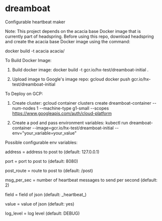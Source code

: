 # dreamboat
Configurable heartbeat maker

Note: This project depends on the acacia base Docker image that is currently part of headspring. Before using this repo, download headspring and create the acacia base Docker image using the command:

docker build -t acacia acacia/

To Build Docker Image:

1) Build docker image:
docker build -t gcr.io/hx-test/dreamboat-initial .

2) Upload image to Google's image repo:
gcloud docker push gcr.io/hx-test/dreamboat-initial

To Deploy on GCP:

1) Create cluster:
gcloud container clusters create dreamboat-container --num-nodes 1 --machine-type g1-small --scopes https://www.googleapis.com/auth/cloud-platform

2) Create a pod and pass environment variables:
kubectl run dreamboat-container --image=gcr.io/hx-test/dreamboat-initial --env="your_variable=your_value"

Possible configurable env variables:

address = address to post to (default: 127.0.0.1)

port = port to post to (default: 8080)

post_route = route to post to (default: /post)

msg_per_sec = number of heartbeat messages to send per second (default: 2)

field = field of json (default: \_heartbeat\_)

value = value of json (default: yes)

log_level = log level (default: DEBUG)
